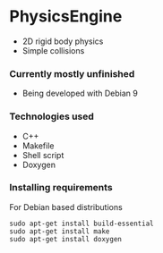 # PhysicsEngine
* 2D rigid body physics
* Simple collisions

### Currently mostly unfinished
* Being developed with Debian 9

### Technologies used
* C++
* Makefile
* Shell script
* Doxygen

### Installing requirements
For Debian based distributions
```
sudo apt-get install build-essential
sudo apt-get install make
sudo apt-get install doxygen
```
